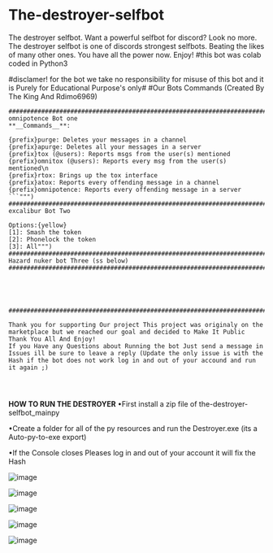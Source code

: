 # The-destroyer-selfbot
The destroyer selfbot. Want a powerful selfbot for discord? Look no more. The destroyer selfbot is one of discords strongest selfbots. Beating the likes of many other ones. You have all the power now. Enjoy! #this bot was colab coded in Python3

#disclamer! for the bot we take no responsibility for misuse of this bot and it is Purely for Educational Purpose's only#
#Our Bots Commands (Created By The King And Rdimo6969)
```
##########################################################################
omnipotence Bot one
**__Commands__**:

{prefix}purge: Deletes your messages in a channel
{prefix}apurge: Deletes all your messages in a server
{prefix}tox (@users): Reports msgs from the user(s) mentioned
{prefix}omnitox (@users): Reports every msg from the user(s) mentioned\n
{prefix}rtox: Brings up the tox interface
{prefix}atox: Reports every offending message in a channel
{prefix}omnipotence: Reports every offending message in a server
```""")
#################################################################################
excalibur Bot Two

Options:{yellow}
[1]: Smash the token
[2]: Phonelock the token
[3]: All""")
################################################################################
Hazard nuker bot Three (ss below)
###############################################################################################################





###############################################################################################################

Thank you for supporting Our project This project was originaly on the marketplace but we reached our goal and decided to Make It Public Thank You All And Enjoy!
If you Have any Questions about Running the bot Just send a message in Issues ill be sure to leave a reply (Update the only issue is with the Hash if the bot does not work log in and out of your accound and run it again ;)




````
**HOW TO RUN THE DESTROYER**
•First install a zip file of the-destroyer-selfbot_mainpy

•Create a folder for all of the py resources and run the Destroyer.exe (its a Auto-py-to-exe export) 

•If the Console closes Pleases log in and out of your account it will fix the Hash

![image](https://user-images.githubusercontent.com/101045193/156966246-1cb24f3b-f9aa-4f83-bc0e-3bb7fb8d98b0.png)


![image](https://user-images.githubusercontent.com/101045193/156945157-4a425068-5ada-4fd4-b20b-19a254040ef0.png)

![image](https://user-images.githubusercontent.com/101045193/156945219-2773c9bf-4b57-49f1-b119-40f9ec7cf6d8.png)


![image](https://user-images.githubusercontent.com/101045193/156945299-bd475177-e95a-44ce-9e9f-6b6623e43ba1.png)

![image](https://user-images.githubusercontent.com/101045193/156945360-167472b8-be26-448e-a440-2a40b2e73a1f.png)
